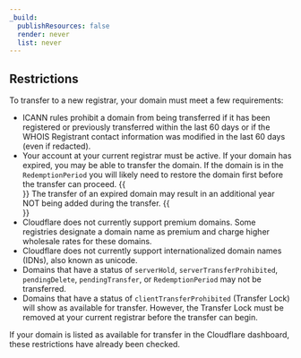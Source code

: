 ```yaml
---
_build:
  publishResources: false
  render: never
  list: never
---
```


## Restrictions

To transfer to a new registrar, your domain must meet a few requirements:

* ICANN rules prohibit a domain from being transferred if it has been registered or previously transferred within the last 60 days or if the WHOIS Registrant contact information was modified in the last 60 days (even if redacted).
* Your account at your current registrar must be active. If your domain has expired, you may be able to transfer the domain. If the domain is in the `RedemptionPeriod` you will likely need to restore the domain first before the transfer can proceed.
{{<Aside type="warning">}}
The transfer of an expired domain may result in an additional year NOT being added during the transfer.
{{</Aside>}}
* Cloudflare does not currently support premium domains. Some registries designate a domain name as premium and charge higher wholesale rates for these domains.
* Cloudflare does not currently support internationalized domain names (IDNs), also known as unicode.
* Domains that have a status of `serverHold`, `serverTransferProhibited`, `pendingDelete`, `pendingTransfer`, or `RedemptionPeriod` may not be transferred.
* Domains that have a status of `clientTransferProhibited` (Transfer Lock) will show as available for transfer. However, the Transfer Lock must be removed at your current registrar before the transfer can begin.

If your domain is listed as available for transfer in the Cloudflare dashboard, these restrictions have already been checked.